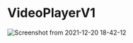 # VideoPlayerV1
![Screenshot from 2021-12-20 18-42-12](https://user-images.githubusercontent.com/36559424/146775268-3549ca18-f977-4a07-94aa-5614abb55f64.png)


